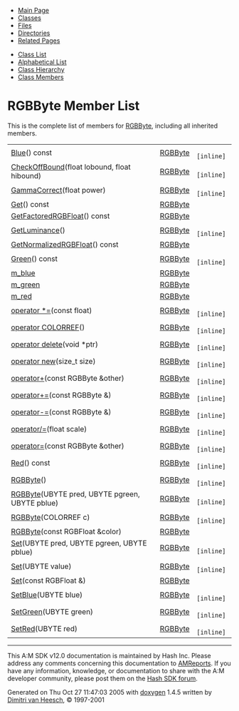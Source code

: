 <div class="tabs">

- [Main Page](index.md)
- <span id="current">[Classes](annotated.md)</span>
- [Files](files.md)
- [Directories](dirs.md)
- [Related Pages](pages.md)

</div>

<div class="tabs">

- [Class List](annotated.md)
- [Alphabetical List](classes.md)
- [Class Hierarchy](hierarchy.md)
- [Class Members](functions.md)

</div>

# RGBByte Member List

This is the complete list of members for <a href="classRGBByte.md" class="el">RGBByte</a>, including all inherited members.

|  |  |  |
|----|----|----|
| <a href="classRGBByte.md#e3b99a5fe15a4330fd055c8b157ee12f" class="el">Blue</a>() const | <a href="classRGBByte.md" class="el">RGBByte</a> | ` [inline]` |
| <a href="classRGBByte.md#774af4359d10952f3403a874a91b01f7" class="el">CheckOffBound</a>(float lobound, float hibound) | <a href="classRGBByte.md" class="el">RGBByte</a> | ` [inline]` |
| <a href="classRGBByte.md#a021873f9867b21b3e6ea9b95e32cba8" class="el">GammaCorrect</a>(float power) | <a href="classRGBByte.md" class="el">RGBByte</a> | ` [inline]` |
| <a href="classRGBByte.md#bd37cbaf06b0ce675453ece1c22dcb85" class="el">Get</a>() const | <a href="classRGBByte.md" class="el">RGBByte</a> |  |
| <a href="classRGBByte.md#3a716da63246c77ec051591509ae7a01" class="el">GetFactoredRGBFloat</a>() const | <a href="classRGBByte.md" class="el">RGBByte</a> |  |
| <a href="classRGBByte.md#0e6dd67023a184fb372932e655b56d1c" class="el">GetLuminance</a>() | <a href="classRGBByte.md" class="el">RGBByte</a> | ` [inline]` |
| <a href="classRGBByte.md#edabf03f9243223a1b19ec1b8e6d3a7d" class="el">GetNormalizedRGBFloat</a>() const | <a href="classRGBByte.md" class="el">RGBByte</a> |  |
| <a href="classRGBByte.md#eb4e3e708de4af84613f52d0c8067edf" class="el">Green</a>() const | <a href="classRGBByte.md" class="el">RGBByte</a> | ` [inline]` |
| <a href="classRGBByte.md#0ed442c4505b643a7ce2219bdf6352b3" class="el">m_blue</a> | <a href="classRGBByte.md" class="el">RGBByte</a> |  |
| <a href="classRGBByte.md#b27a27e1ceec1a227d339ddd737b2fee" class="el">m_green</a> | <a href="classRGBByte.md" class="el">RGBByte</a> |  |
| <a href="classRGBByte.md#ef4364d30732a62451a3b6378027bbda" class="el">m_red</a> | <a href="classRGBByte.md" class="el">RGBByte</a> |  |
| <a href="classRGBByte.md#299cf8813cba25caa1a8533ce7709734" class="el">operator *=</a>(const float) | <a href="classRGBByte.md" class="el">RGBByte</a> | ` [inline]` |
| <a href="classRGBByte.md#937d3668c777a0e6e44b58c7567e1bb7" class="el">operator COLORREF</a>() | <a href="classRGBByte.md" class="el">RGBByte</a> | ` [inline]` |
| <a href="classRGBByte.md#b2a90b0840ba0f087728d89d27353935" class="el">operator delete</a>(void \*ptr) | <a href="classRGBByte.md" class="el">RGBByte</a> | ` [inline]` |
| <a href="classRGBByte.md#650118fc0cd96c1cd00cb1243c5e3358" class="el">operator new</a>(size_t size) | <a href="classRGBByte.md" class="el">RGBByte</a> | ` [inline]` |
| <a href="classRGBByte.md#dbba580d862ac099515534520d008156" class="el">operator+</a>(const RGBByte &other) | <a href="classRGBByte.md" class="el">RGBByte</a> | ` [inline]` |
| <a href="classRGBByte.md#88660fe7abfb4093eb7048291441c254" class="el">operator+=</a>(const RGBByte &) | <a href="classRGBByte.md" class="el">RGBByte</a> | ` [inline]` |
| <a href="classRGBByte.md#52afaf5d57f39e995a75146fb4a93ace" class="el">operator-=</a>(const RGBByte &) | <a href="classRGBByte.md" class="el">RGBByte</a> | ` [inline]` |
| <a href="classRGBByte.md#01d21feb03dac6c94b1881b66b697016" class="el">operator/=</a>(float scale) | <a href="classRGBByte.md" class="el">RGBByte</a> | ` [inline]` |
| <a href="classRGBByte.md#5f1960d83b6ef0a825ee39c5ea882425" class="el">operator=</a>(const RGBByte &other) | <a href="classRGBByte.md" class="el">RGBByte</a> | ` [inline]` |
| <a href="classRGBByte.md#3d061051286831d4f2aebae980198b48" class="el">Red</a>() const | <a href="classRGBByte.md" class="el">RGBByte</a> | ` [inline]` |
| <a href="classRGBByte.md#7b6cfe301662b3f0ba1c86ff4bcfdf58" class="el">RGBByte</a>() | <a href="classRGBByte.md" class="el">RGBByte</a> | ` [inline]` |
| <a href="classRGBByte.md#6ceb9d18fe7a453a46c2c5cc3355238a" class="el">RGBByte</a>(UBYTE pred, UBYTE pgreen, UBYTE pblue) | <a href="classRGBByte.md" class="el">RGBByte</a> | ` [inline]` |
| <a href="classRGBByte.md#8332d2bb66c41ca250a7e4a5cdfcc733" class="el">RGBByte</a>(COLORREF c) | <a href="classRGBByte.md" class="el">RGBByte</a> | ` [inline]` |
| <a href="classRGBByte.md#7b0cd6f5876b0c0ff7286d203343788c" class="el">RGBByte</a>(const RGBFloat &color) | <a href="classRGBByte.md" class="el">RGBByte</a> |  |
| <a href="classRGBByte.md#baba222857c75f2f9e87b98bd5d38435" class="el">Set</a>(UBYTE pred, UBYTE pgreen, UBYTE pblue) | <a href="classRGBByte.md" class="el">RGBByte</a> | ` [inline]` |
| <a href="classRGBByte.md#0598f4cd18bbb71c2f7bdbeb5b1a988b" class="el">Set</a>(UBYTE value) | <a href="classRGBByte.md" class="el">RGBByte</a> | ` [inline]` |
| <a href="classRGBByte.md#6574062eb561f53375a793f735b31d74" class="el">Set</a>(const RGBFloat &) | <a href="classRGBByte.md" class="el">RGBByte</a> |  |
| <a href="classRGBByte.md#352554b9fd5ce121b0456448ec6ce711" class="el">SetBlue</a>(UBYTE blue) | <a href="classRGBByte.md" class="el">RGBByte</a> | ` [inline]` |
| <a href="classRGBByte.md#331230b42dbdf273e6024283cdf3546d" class="el">SetGreen</a>(UBYTE green) | <a href="classRGBByte.md" class="el">RGBByte</a> | ` [inline]` |
| <a href="classRGBByte.md#9094715e2cd64cfe154c5db24096b5f7" class="el">SetRed</a>(UBYTE red) | <a href="classRGBByte.md" class="el">RGBByte</a> | ` [inline]` |

------------------------------------------------------------------------

<span class="small">This A:M SDK v12.0 documentation is maintained by Hash Inc. Please address any comments concerning this documentation to [AMReports](http://www.hash.com/reports). If you have any information, knowledge, or documentation to share with the A:M developer community, please post them on the [Hash SDK forum](http://www.hash.com/forums/index.php?showforum=11).</span>

Generated on Thu Oct 27 11:47:03 2005 with [<span class="image placeholder" original-image-src="doxygen.png" original-image-title="" height="45" width="100" align="middle" border="0">doxygen</span>](http://www.doxygen.org/index.html) 1.4.5 written by [Dimitri van Heesch](mailto:dimitri@stack.nl), © 1997-2001
